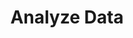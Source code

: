---
title: Analyze Data
excerpt: >-
  Analyze multiple documents all at once, either by passing a list of Document
  IDs or by passing a dataset name. If both are pased, we will use the
  intersection of the two. Analysis works by passing a list of questions in
  natural language. If a schemaId is passed, the AI will first use the
  standardizations of those documents under the provided schema to narrow down
  which documents are relevant. Only then, it will analyze the documents and
  provide answers to the questions, along with confidence scores and citations.

  If a schemaId is not passed, the AI will manually examine all documents, with
  a limit of 50.
   When schemaId is passed, the AI can optionally also perform database queries for statistical calculations and         answer the questions based on those results.
api:
  file: openapi (2).json
  operationId: post_analyze_data
hidden: false
---